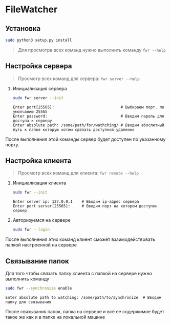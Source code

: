 # FileWatcher

## Установка
```bash
sudo python3 setup.py install
```
>Для просмотра всех команд нужно выполнить команду
    ```
    fwr --help
    ```


## Настройка сервера
> Просмотр всех команд для сервера: ```fwr server --help```
1) Инициализация сервера
    ```bash
    sudo fwr server --init
    ```    
    ```
    Enter port[25565]:                             # Выбираем порт. по умолчанию 25565
    Enter password:                                # Вводим пароль для доступа к серверу
    Enter absolute path: /some/path/for/wathching/ # Вводим абослютный путь к папке которую хотим сделать доступной удаленно
    ```

После выполнения этой команды сервер будет доступен по указанному порту.

## Настройка клиента
> Просмотр всех команд для клиента: ```fwr remote --help```
1) Инициализация клиента
    ```bash
    sudo fwr --init
    ```
    ```
    Enter server ip: 127.0.0.1    # Вводим ip-адрес сервера
    Enter port server[25565]:     # Вводим порт на котором доступен сервер
    ```
2) Авторизуемся на сервере
    ```bash
    sudo fwr --login
    ```
После выполнения этих команд клиент сможет взаимодействовать папкой настроенной на сервере

## Связывание папок
Для того чтобы связать папку клиента с папкой на сервере нужно выполнить команду
```bash
sudo fwr --synchronize enable
```
```
Enter absolute path to watching: /some/path/to/synchronize  # Вводим папку для связывания
```
После связывания папок, папка на сервере и всё ее содержимое будет такое же как и в папке на локальной машине